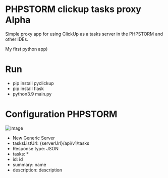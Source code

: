 # PHPSTORM clickup tasks proxy Alpha 
Simple proxy app for using ClickUp as a tasks server in the PHPSTORM and other IDEs.

My first python app)
# Run
- pip install pyclickup
- pip install flask
- python3.9 main.py
# Configuration PHPSTORM
![image](https://user-images.githubusercontent.com/5132976/155839213-6d3e5a55-cc7b-4f2d-af8a-5c460b658d68.png)

- New Generic Server 
- tasksListUrl: {serverUrl}/api/v1/tasks
- Response type: JSON
- tasks: *
- id: id
- summary: name
- description: description
